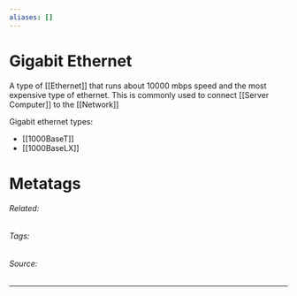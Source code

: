 ```yaml
---
aliases: []
---
```

# Gigabit Ethernet
A type of [[Ethernet]] that runs about 10000 mbps speed and the most expensive type of ethernet. This is commonly used to connect [[Server Computer]] to the [[Network]]

Gigabit ethernet types:
- [[1000BaseT]]
- [[1000BaseLX]]


# Metatags
###### Related: 
###### Tags: 
###### Source: 

---
